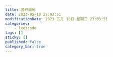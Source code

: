 ```yaml
---
title: 各种遍历
date: 2023-05-10 23:03:51
modificationDate: 2023 五月 10日 星期三 23:03:51
categories: 
	- leetcode
tags: []
sticky: []
published: false
category_bar: true
---
```



